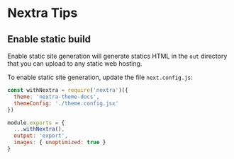 # Nextra Tips

## Enable static build

Enable static site generation will generate statics HTML in the `out` directory that you can upload to any static web hosting.

To enable static site generation, update the file `next.config.js`:

```js
const withNextra = require('nextra')({
  theme: 'nextra-theme-docs',
  themeConfig: './theme.config.jsx'
})

module.exports = {
  ...withNextra(),
  output: 'export',
  images: { unoptimized: true }
}
```